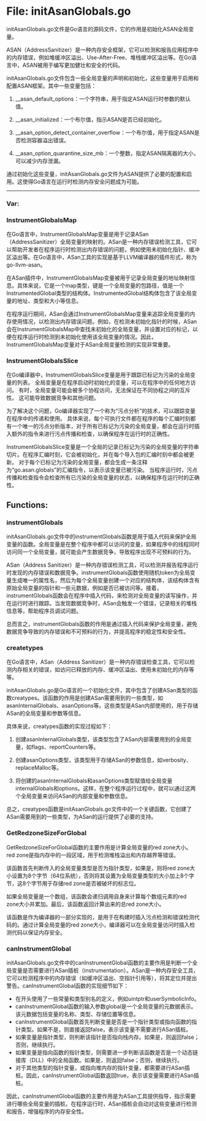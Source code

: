 # File: initAsanGlobals.go

initAsanGlobals.go文件是Go语言的源码文件，它的作用是初始化ASAN全局变量。

ASAN（AddressSanitizer）是一种内存安全框架，它可以检测和报告应用程序中的内存错误，例如堆缓冲区溢出、Use-After-Free、堆栈缓冲区溢出等。在Go语言中，ASAN被用于编写更加健壮和安全的代码。

initAsanGlobals.go文件包含一些全局变量的声明和初始化，这些变量用于启用和配置ASAN框架。其中一些变量包括：

1. __asan_default_options：一个字符串，用于指定ASAN运行时参数的默认值。

2. __asan_initialized：一个布尔值，指示ASAN是否已经初始化。

3. __asan_option_detect_container_overflow：一个布尔值，用于指定ASAN是否检测容器溢出错误。

4. __asan_option_quarantine_size_mb：一个整数，指定ASAN隔离器的大小，可以减少内存泄漏。

通过初始化这些变量，initAsanGlobals.go文件为ASAN提供了必要的配置和启用。这使得Go语言在运行时检测内存安全问题成为可能。




---

### Var:

### InstrumentGlobalsMap

在Go语言中，InstrumentGlobalsMap变量是用于记录ASan（AddressSanitizer）全局变量的映射的。ASan是一种内存错误检测工具，它可以帮助开发者在程序运行时检测出内存错误的问题，例如使用未初始化指针、缓冲区溢出等。在Go语言中，ASan工具的实现是基于LLVM编译器的插件形式，称为go-llvm-asan。

在ASan插件中，InstrumentGlobalsMap变量被用于记录全局变量的地址映射信息。具体来说，它是一个map类型，键是一个全局变量的包路径，值是一个InstrumentedGlobal类型的结构体。InstrumentedGlobal结构体包含了该全局变量的地址、类型和大小等信息。

在程序运行期间，ASan会通过InstrumentGlobalsMap变量来追踪全局变量的内存使用情况，以检测出内存错误问题。例如，在检测未初始化指针的时候，ASan会在InstrumentGlobalsMap中查找未初始化的全局变量，并设置对应的标记，以便在程序运行时检测到未初始化使用该全局变量的情况。因此，InstrumentGlobalsMap变量对于ASan全局变量检测的实现非常重要。



### InstrumentGlobalsSlice

在Go编译器中，InstrumentGlobalsSlice变量是用于跟踪已标记为污染的全局变量的列表。 全局变量是在程序启动时初始化的变量，可以在程序中的任何地方访问。 有时，全局变量可能会被多个协程访问，无法保证在不同协程之间的互斥性。 这可能导致数据竞争和其他问题。

为了解决这个问题，Go编译器实现了一个称为“污点分析”的技术，可以跟踪变量在程序中的传递和使用。 具体来说，每个可执行文件都在程序的每个汇编时刻都有一个唯一的污点分析版本，对于所有已标记为污染的全局变量，都会在运行时插入额外的指令来进行污点传播和检查，以确保程序在运行时的正确性。

InstrumentGlobalsSlice变量是一个全局的记录已标记为污染的全局变量的字符串切片。在程序汇编时刻，它会被初始化，并在每个导入包的汇编时刻中都会被更新。 对于每个已标记为污染的全局变量，都会生成一条注释为“go.asan.globals”的汇编指令，以表示该变量已被污染。 当程序运行时，污点传播和检查指令会检查所有已污染的全局变量的状态，以确保程序在运行时的正确性。



## Functions:

### instrumentGlobals

initAsanGlobals.go文件中的instrumentGlobals函数是用于插入代码来保护全局变量的函数。全局变量是在整个程序中都可以访问的变量，如果程序中的线程同时访问同一个全局变量，就可能会产生数据竞争，导致程序出现不可预料的行为。

ASan（Address Sanitizer）是一种内存错误检测工具，可以检测并报告程序运行时发现的内存错误和数据竞争。instrumentGlobals函数使用随机token为全局变量生成唯一的属性名，然后为每个全局变量创建一个对应的结构体，该结构体含有原始全局变量的指针和一些元数据，例如是否已被访问等。接着，instrumentGlobals函数会在程序中插入代码，来检测对全局变量的读写操作，并在运行时进行跟踪。当发现数据竞争时，ASan会触发一个错误，记录相关的堆栈信息等，帮助程序员调试问题。

总而言之，instrumentGlobals函数的作用是通过插入代码来保护全局变量，避免数据竞争导致的内存错误和不可预料的行为，并提高程序的稳定性和安全性。



### createtypes

在Go语言中，ASan（Address Sanitizer）是一种内存错误检查工具，它可以检测内存相关的错误，如访问已释放的内存、缓冲区溢出、使用未初始化的内存等等。

initAsanGlobals.go是Go语言的一个初始化文件，其中包含了创建ASan类型的函数creatypes。该函数的作用是创建ASan需要用到的一些类型，如asanInternalGlobals、asanOptions等。这些类型是ASan内部使用的，用于存储ASan的全局变量和参数等信息。

具体来说，creatypes函数的实现过程如下：

1. 创建asanInternalGlobals类型，该类型包含了ASan内部需要用到的全局变量，如flags、reportCounters等。

2. 创建asanOptions类型，该类型用于存储ASan的参数信息，如verbosity、replaceMalloc等。

3. 将创建的asanInternalGlobals和asanOptions类型赋值给全局变量internalGlobals和options。这样，在整个程序运行过程中，就可以通过这两个全局变量来访问ASan的内部变量和参数信息。

总之，creatypes函数是initAsanGlobals.go文件中的一个关键函数，它创建了ASan需要用到的一些类型，为ASan的运行提供了必要的支持。



### GetRedzoneSizeForGlobal

GetRedzoneSizeForGlobal函数的主要作用是计算全局变量的red zone大小。red zone是指内存中的一段区域，用于检测堆栈溢出和内存越界等错误。

该函数首先判断传入的全局变量类型是否为指针类型，如果是，则将red zone大小设置为8个字节（64位系统），否则将其设置为全局变量类型的大小加上8个字节，这8个字节用于存储red zone是否被破坏的标志位。

如果全局变量是一个数组，该函数会递归调用自身来计算每个数组元素的red zone大小并累加。最后，该函数返回计算出来的总red zone大小。

该函数是作为编译器的一部分实现的，是用于在构建时插入污点检测和错误检测代码的。通过计算全局变量的red zone大小，编译器可以在全局变量访问时插入检测代码以保证内存安全。



### canInstrumentGlobal

initAsanGlobals.go文件中的canInstrumentGlobal函数的主要作用是判断一个全局变量是否需要进行ASan插桩（instrumentation）。ASan是一种内存安全工具，它可以检测程序中的内存错误（如缓冲区溢出、空指针引用等），将其定位并提出警告。canInstrumentGlobal函数的实现细节如下：

- 在开头使用了一些常量和类型别名的定义，例如uintptr和userSymbolicInfo。
- canInstrumentGlobal函数的输入参数global是一个全局变量的元数据表示。该元数据包括变量的名称、类型、存储位置等信息。
- canInstrumentGlobal函数首先判断变量是否是一个指针类型或指向函数的指针类型。如果不是，则直接返回false，表示该变量不需要进行ASan插桩。
- 如果变量是指针类型，则判断该指针是否指向栈内存。如果是，则返回false；否则，继续执行。
- 如果变量是指向函数的指针类型，则需要进一步判断该函数是否是一个动态链接库（DLL）中的全局函数。如果是，则返回false；否则，继续执行。
- 对于其他类型的指针变量，或指向堆内存的指针变量，都需要进行ASan插桩。因此，canInstrumentGlobal函数返回true，表示该变量需要进行ASan插桩。

因此，canInstrumentGlobal函数的主要作用是为ASan工具提供指导，指示需要进行哪些全局变量的插桩。在程序运行时，ASan插桩会自动对这些变量进行检测和报告，增强程序的内存安全性。



